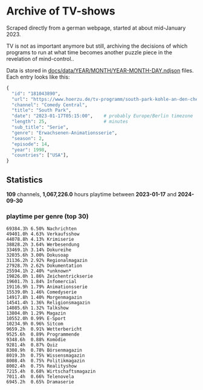 # Archive of TV-shows

Scraped directly from a german webpage, started at about mid-January 2023.

TV is not as important anymore but still, archiving the decisions of which programs to run at what time
becomes another puzzle piece in the revelation of mind-control.. 

Data is stored in [docs/data/YEAR/MONTH/YEAR-MONTH-DAY.ndjson](docs/data/) files. 
Each entry looks like this:

```python
{
  "id": "181043890", 
  "url": "https://www.hoerzu.de/tv-programm/south-park-kohle-an-den-chefkoch/bid_181043890/", 
  "channel": "Comedy Central", 
  "title": "South Park", 
  "date": "2023-01-17T05:15:00",    # probably Europe/Berlin timezone 
  "length": 25,                     # minutes 
  "sub_title": "Serie", 
  "genre": "Erwachsenen-Animationsserie", 
  "season": 2, 
  "episode": 14, 
  "year": 1998, 
  "countries": ["USA"],
}
```

## Statistics

**109** channels, **1,067,226.0** hours playtime between **2023-01-17** and **2024-09-30**


### playtime per genre (top 30)

    69384.3h 6.50% Nachrichten
    49401.0h 4.63% Verkaufsshow
    44078.8h 4.13% Krimiserie
    38828.2h 3.64% Werbesendung
    33469.1h 3.14% Dokureihe
    32035.6h 3.00% Dokusoap
    31136.2h 2.92% Regionalmagazin
    27928.7h 2.62% Dokumentation
    25594.1h 2.40% *unknown*
    19826.0h 1.86% Zeichentrickserie
    19601.7h 1.84% Infomercial
    19116.9h 1.79% Animationsserie
    15539.0h 1.46% Comedyserie
    14917.8h 1.40% Morgenmagazin
    14541.4h 1.36% Religionsmagazin
    14085.6h 1.32% Talkshow
    13804.0h 1.29% Magazin
    10552.0h 0.99% E-Sport
    10234.9h 0.96% Sitcom
    9659.2h  0.91% Wetterbericht
    9525.6h  0.89% Programmende
    9348.6h  0.88% Komödie
    9281.4h  0.87% Quiz
    8308.9h  0.78% Börsenmagazin
    8019.3h  0.75% Wissensmagazin
    8008.4h  0.75% Politikmagazin
    8002.4h  0.75% Realityshow
    7215.4h  0.68% Wirtschaftsmagazin
    7011.4h  0.66% Telenovela
    6945.2h  0.65% Dramaserie
